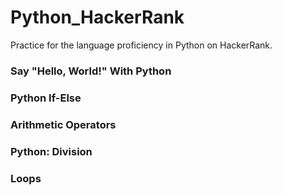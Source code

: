 # Python_HackerRank
Practice for the language proficiency in Python on HackerRank.

### Say "Hello, World!" With Python
### Python If-Else
### Arithmetic Operators
### Python: Division
### Loops
